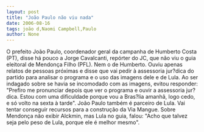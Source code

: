 ```yaml
---
layout: post
title: "João Paulo não viu nada"
date: 2006-08-16
tags: joão d,Naomi Campbell,Paulo
author: None
---
```

O prefeito João Paulo, coordenador geral da campanha de Humberto Costa (PT), disse há pouco a Jorge Cavalcanti, repórter do JC, que não viu o guia eleitoral de Mendonça Filho (PFL). Nem o de Humberto.
Ouviu apenas relatos de pessoas próximas e disse que vai pedir à assessoria jur?dica do partido para analisar o programa e o uso das imagens dele e de Lula.
Ao ser indagado sobre se havia se incomodado com as imagens, evitou responder: \"Prefiro me pronunciar depois que ver o programa e ouvir a assessoria jur?dica. Estou com uma dificuldade porque vou a Bras?lia amanhã, logo cedo, e só volto na sexta à tarde\".
João Paulo também é parceiro de Lula. Vai tentar conseguir recursos para a construção da Via Mangue.
Sobre Mendonça não exibir Alckmin, mas Lula no guia, falou: \"Acho que talvez seja pelo peso de Lula, porque ele é melhor mesmo\". 